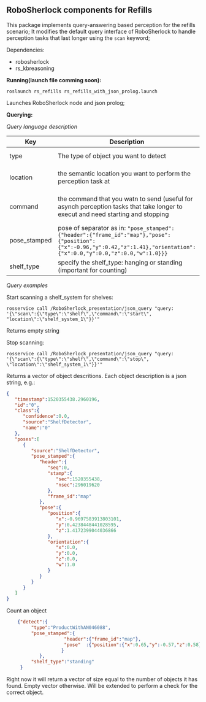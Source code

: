 RoboSherlock components for Refills
------------------------------------

This package implements query-answering based perception for the refills scenario; It modifies the default query interface of RoboSherlock to handle perception tasks that last longer using the ``scan`` keyword;

Dependencies: 
 * robosherlock
 * rs_kbreasoning

**Running(launch file comming soon):**
 
 ``roslaunch rs_refills rs_refills_with_json_prolog.launch`` 
 
 Launches RoboSherlock node and json prolog; 

**Querying:**
 
*Query language description* 
 
 Key |Description|Values
 --- |--- |---
 type| The type of object you want to detect | [shelf, KnowRob object class]
 location| the semantic location you want to perform the perception task at | [shelf_system_0, shelf_system_1, ...] 
 command | the command that you watn to send (useful for asynch perception tasks that take longer to execut and need starting and stopping | *start* - start the task </br> *stop* - stop the task
 pose_stamped | pose of separator as in: ``"pose_stamped":{"header":{"frame_id":"map"},"pose":{"position":{"x":-0.96,"y":0.42,"z":1.41},"orientation":{"x":0.0,"y":0.0,"z":0.0,"w":1.0}}}``
 shelf_type | specify the shelf_type: hanging or standing (important for counting)
 
*Query examples* 
 
 Start scanning a shelf_system for shelves:

``rosservice call /RoboSherlock_presentation/json_query "query: '{\"scan\":{\"type\":\"shelf\",\"command\":\"start\",
"location\":\"shelf_system_1\"}}'"``

Returns empty string

 Stop scanning: 

``rosservice call /RoboSherlock_presentation/json_query "query: '{\"scan\":{\"type\":\"shelf\",\"command\":\"stop\",
\"location\":\"shelf_system_1\"}}'"``

Returns a vector of object descritions. Each object description is a json string, e.g.:
```json
{
   "timestamp":1520355438.2960196,
   "id":"0",
   "class":{
      "confidence":0.0,
      "source":"ShelfDetector",
      "name":"0"
   },
   "poses":[
      {
         "source":"ShelfDetector",
         "pose_stamped":{
            "header":{
               "seq":0,
               "stamp":{
                  "sec":1520355438,
                  "nsec":296019620
               },
               "frame_id":"map"
            },
            "pose":{
               "position":{
                  "x":-0.9697583913803101,
                  "y":0.4238448441028595,
                  "z":1.4172399044036866
               },
               "orientation":{
                  "x":0.0,
                  "y":0.0,
                  "z":0.0,
                  "w":1.0
               }
            }
         }
      }
   ]
}
```


Count an object
```json
    {"detect":{
         "type":"ProductWithAN046088",
         "pose_stamped":{
                     "header":{"frame_id":"map"},
                     "pose"  :{"position":{"x":0.65,"y":-0.57,"z":0.58}
                    }
            },
         "shelf_type":"standing"   
     }
```
  
Right now it will return a vector of size equal to the number of objects it has found. Empty vector otherwise. Will be extended to perform a check for the correct object. 
